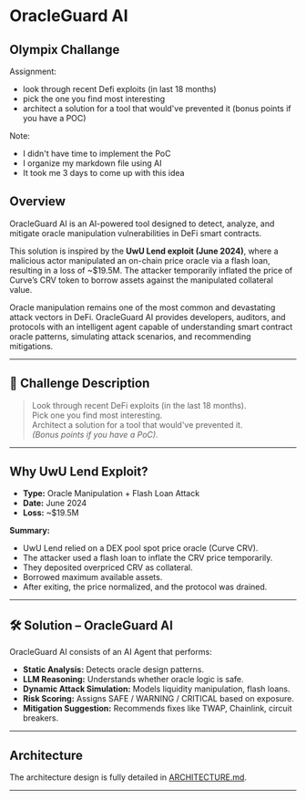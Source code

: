 # OracleGuard AI

## Olympix Challange
Assignment:
- look through recent Defi exploits (in last 18 months)
- pick the one you find most interesting
- architect a solution for a tool that would've prevented it (bonus points if you have a POC) 

Note: 
- I didn't have time to implement the PoC
- I organize my markdown file using AI
- It took me 3 days to come up with this idea

## Overview
OracleGuard AI is an AI-powered tool designed to detect, analyze, and mitigate oracle manipulation vulnerabilities in DeFi smart contracts.

This solution is inspired by the **UwU Lend exploit (June 2024)**, where a malicious actor manipulated an on-chain price oracle via a flash loan, resulting in a loss of ~$19.5M. The attacker temporarily inflated the price of Curve’s CRV token to borrow assets against the manipulated collateral value.

Oracle manipulation remains one of the most common and devastating attack vectors in DeFi. OracleGuard AI provides developers, auditors, and protocols with an intelligent agent capable of understanding smart contract oracle patterns, simulating attack scenarios, and recommending mitigations.

---

## 🎯 Challenge Description

> Look through recent DeFi exploits (in the last 18 months).  
> Pick one you find most interesting.  
> Architect a solution for a tool that would've prevented it.  
> *(Bonus points if you have a PoC).*  

---

## Why UwU Lend Exploit?

- **Type:** Oracle Manipulation + Flash Loan Attack  
- **Date:** June 2024  
- **Loss:** ~$19.5M  

**Summary:**  
- UwU Lend relied on a DEX pool spot price oracle (Curve CRV).  
- The attacker used a flash loan to inflate the CRV price temporarily.  
- They deposited overpriced CRV as collateral.  
- Borrowed maximum available assets.  
- After exiting, the price normalized, and the protocol was drained.

---

## 🛠️ Solution – OracleGuard AI

OracleGuard AI consists of an AI Agent that performs:

- **Static Analysis:** Detects oracle design patterns.  
- **LLM Reasoning:** Understands whether oracle logic is safe.  
- **Dynamic Attack Simulation:** Models liquidity manipulation, flash loans.  
- **Risk Scoring:** Assigns SAFE / WARNING / CRITICAL based on exposure.  
- **Mitigation Suggestion:** Recommends fixes like TWAP, Chainlink, circuit breakers.

---

## Architecture

The architecture design is fully detailed in [ARCHITECTURE.md](./ARCHITECTURE.md).

---
